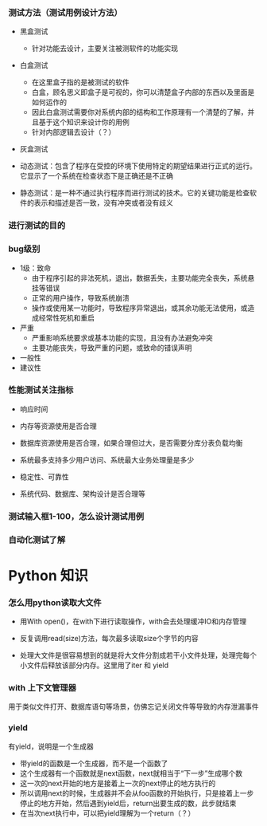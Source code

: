 ### 测试方法（测试用例设计方法）

- 黑盒测试
  - 针对功能去设计，主要关注被测软件的功能实现

- 白盒测试
  - 在这里盒子指的是被测试的软件
  - 白盒，顾名思义即盒子是可视的，你可以清楚盒子内部的东西以及里面是如何运作的
  - 因此白盒测试需要你对系统内部的结构和工作原理有一个清楚的了解，并且基于这个知识来设计你的用例
  - 针对内部逻辑去设计（？）

- 灰盒测试

- 动态测试：包含了程序在受控的环境下使用特定的期望结果进行正式的运行。它显示了一个系统在检查状态下是正确还是不正确

- 静态测试：是一种不通过执行程序而进行测试的技术。它的关键功能是检查软件的表示和描述是否一致，没有冲突或者没有歧义


### 进行测试的目的

### bug级别

- 1级：致命    
  - 由于程序引起的非法死机，退出，数据丢失，主要功能完全丧失，系统悬挂等错误
  - 正常的用户操作，导致系统崩溃
  - 操作或使用某一功能时，导致程序异常退出，或其余功能无法使用，或造成经常性死机和重启
- 严重
  - 严重影响系统要求或基本功能的实现，且没有办法避免冲突
  - 主要功能丧失，导致严重的问题，或致命的错误声明
- 一般性
- 建议性


### 性能测试关注指标

- 响应时间

- 内存等资源使用是否合理
- 数据库资源使用是否合理，如果合理但过大，是否需要分库分表负载均衡
- 系统最多支持多少用户访问、系统最大业务处理量是多少
- 稳定性、可靠性
- 系统代码、数据库、架构设计是否合理等

###  测试输入框1-100，怎么设计测试用例

### 自动化测试了解


# Python 知识

### 怎么用python读取大文件

- 用With open()，在with下进行读取操作，with会去处理缓冲IO和内存管理

- 反复调用read(size)方法，每次最多读取size个字节的内容

- 处理大文件是很容易想到的就是将大文件分割成若干小文件处理，处理完每个小文件后释放该部分内存。这里用了iter 和 yield

### with 上下文管理器

用于类似文件打开、数据库语句等场景，仿佛忘记关闭文件等导致的内存泄漏事件

### yield 

有yield，说明是一个生成器

- 带yield的函数是一个生成器，而不是一个函数了
- 这个生成器有一个函数就是next函数，next就相当于“下一步”生成哪个数
- 这一次的next开始的地方是接着上一次的next停止的地方执行的
- 所以调用next的时候，生成器并不会从foo函数的开始执行，只是接着上一步停止的地方开始，然后遇到yield后，return出要生成的数，此步就结束
- 在当次next执行中，可以把yield理解为一个return（？）
